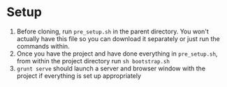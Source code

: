 # Setup
1. Before cloning, run `pre_setup.sh` in the parent directory. You won't actually have this file so you can download it separately or just run the commands within.
2. Once you have the project and have done everything in `pre_setup.sh`, from within the project directory run `sh bootstrap.sh`
3. `grunt serve` should launch a server and browser window with the project if everything is set up appropriately
